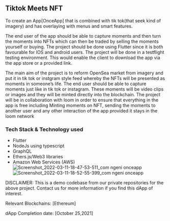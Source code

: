 ## Tiktok Meets NFT

To create an App[OnceApp] that is combined with tik tok(that seek kind of imagery) and has overlaying with menus and smart features. 

The end user of the app should be able to capture moments and then turn the moments into NFTs which can then be traded by selling the moments yourself or buying. The project should be done using Flutter since it is both favourable for IOS and android users. 
The project will be done in a testflight testing environment. This would enable the client to download the app via the app store or a provided link.

The main aim of the project is to reform OpenSea market from imagery and put it in tik tok or instgram style feed whereby the NFTs will be presented as moments in someone’s life. 
The end user should be able to capture moments just like in tik tok or instagram. These moments will be video clips or images and they will be minted directly into the blockchain.
The project will be in collaboration with loom in order to ensure that everything in the app is free including Minting moments on NFT, sending the moments to another user and any other interaction of the app provided it stays in the loom network

### Tech Stack & Technology used
- Flutter
- NodeJs using typescript
- GraphQL
- Ethers.js/Web3 libraries 
- Amazon Web Services (AWS)
![Screenshot_2022-03-11-18-47-53-511_com ngeni onceapp](https://user-images.githubusercontent.com/81178958/162495023-58baaee8-e010-4ed9-afd6-44c71a1d1b32.jpg)
![Screenshot_2022-03-11-18-52-55-399_com ngeni onceapp](https://user-images.githubusercontent.com/81178958/162495032-ceb201db-3756-47f8-b600-07dd6eb0b3f4.jpg)

DISCLAIMER: This is a demo codebase from our private repositories for the above project. Contact us for more information if you find this dApp of interest.

Relevant Blockchains: [Ethereum]

dApp Completion date: [October 25,2021]

